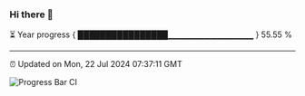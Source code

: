 ### Hi there 👋

⏳ Year progress { ████████████████▁▁▁▁▁▁▁▁▁▁▁▁▁▁ } 55.55 %

---

⏰ Updated on Mon, 22 Jul 2024 07:37:11 GMT

![Progress Bar CI](https://github.com/IshwaranRudhara/GIT-ACTION/workflows/Progress%20Bar%20CI/badge.svg)
